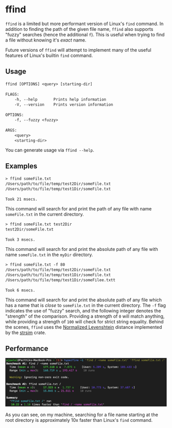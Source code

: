 # ffind

`ffind` is a limited but more performant version of Linux's `find` command. In addition to finding the path of the given file name, `ffind` also supports "fuzzy" searches (hence the additional `f`). This is useful when trying to find a file without knowing it's _exact_ name.

Future versions of `ffind` will attempt to implement many of the useful features of Linux's builtin `find` command.

## Usage

```console
ffind [OPTIONS] <query> [starting-dir]

FLAGS:
    -h, --help       Prints help information
    -V, --version    Prints version information

OPTIONS:
    -f, --fuzzy <fuzzy>    

ARGS:
    <query>           
    <starting-dir>
```

You can generate usage via `ffind --help`.

## Examples

```console
> ffind someFile.txt
/Users/path/to/file/temp/test2Dir/someFile.txt
/Users/path/to/file/temp/test1Dir/someFile.txt

Took 21 msecs.
```


This command will search for and print the path of any file with name `someFile.txt` in the current directory.

```console
> ffind someFile.txt test2Dir
test2Dir/someFile.txt

Took 3 msecs.
```


This command will search for and print the absolute path of any file with name `someFile.txt` in the `myDir` directory.

```console
> ffind someFile.txt -f 80
/Users/path/to/file/temp/test2Dir/someFile.txt
/Users/path/to/file/temp/test1Dir/someFile.txt
/Users/path/to/file/temp/test1Dir/someFilee.txtt

Took 6 msecs.
```


This command will search for and print the absolute path of any file which has a name that is _close_ to `someFile.txt` in the current directory. The `-f` flag indicates the use of "fuzzy" search, and the following integer denotes the "strength" of the comparison. Providing a strength of `0` will match anything, while providing a strength of `100` will check for strict string equality. Behind the scenes, `ffind` uses the [Normalized Levenshtein](https://en.wikipedia.org/wiki/Levenshtein_distance) distance implemented by the [strsim](https://docs.rs/strsim/0.10.0/strsim/) crate.

## Performance

![ffind vs. find](/images/ffind_performance.png "ffind vs. find")

As you can see, on my machine, searching for a file name starting at the root directory is approximately 10x faster than Linux's `find` command.
